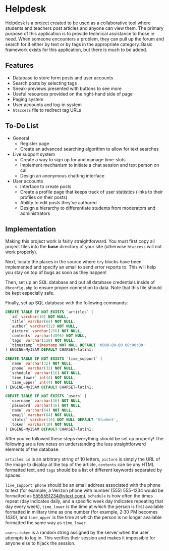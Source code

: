 Helpdesk
========

Helpdesk is a project created to be used as a collaborative tool where students and teachers post articles and anyone can view them. The primary purpose of this application is to provide technical assistance to those in need. When someone encounters a problem, they can pull up the forum and search for it either by text or by tags in the appropriate category. Basic framework exists for this application, but there is much to be added.

Features
--------
  * Database to store form posts and user accounts
  * Search posts by selecting tags
  * Sneak-previews presented with buttons to see more
  * Useful resources provided on the right-hand side of page
  * Paging system
  * User accounts and log-in system
  * `htaccess` file to redirect tag URLs

To-Do List
----------
  * General
    * Register page
    * Create an advanced searching algorithm to allow for text searches
  * Live support system
    * Create a way to sign up for and manage time-slots
    * Implement mechanism to initiate a chat session and text person on call
    * Design an anonymous chatting interface
  * User accounts
    * Interface to create posts
    * Create a profile page that keeps track of user statistics (links to their profiles on their posts)
    * Ability to edit posts they've authored
	* Design a hierarchy to differentiate students from moderators and administrators

Implementation
--------------
Making this project work is fairly straightforward. You must first copy all project files into the **base** directory of your site (otherwise `htaccess` will not work properly).

Next, locate the places in the source where `try` blocks have been implemented and specify an email to send error reports to. This will help you stay on top of bugs as soon as they happen!

Then, set up an SQL database and put all database credentials inside of `dbconfig.php` to ensure proper connection to data. Note that this file should be kept especially safe.

Finally, set up SQL database with the following commands:

```SQL
CREATE TABLE IF NOT EXISTS `articles` (
  `id` varchar(10) NOT NULL,
  `title` varchar(64) NOT NULL,
  `author` varchar(32) NOT NULL,
  `picture` varchar(256) NOT NULL,
  `contents` varchar(4096) NOT NULL,
  `tags` varchar(128) NOT NULL,
  `timestamp` timestamp NOT NULL DEFAULT '0000-00-00 00:00:00'
) ENGINE=MyISAM DEFAULT CHARSET=latin1;

CREATE TABLE IF NOT EXISTS `live_support` (
  `name` varchar(32) NOT NULL,
  `phone` varchar(32) NOT NULL,
  `schedule` varchar(16) NOT NULL,
  `time_lower` int(4) NOT NULL,
  `time_upper` int(4) NOT NULL
) ENGINE=MyISAM DEFAULT CHARSET=latin1;

CREATE TABLE IF NOT EXISTS `users` (
  `username` varchar(16) NOT NULL,
  `password` varchar(16) NOT NULL,
  `name` varchar(64) NOT NULL,
  `email` varchar(64) NOT NULL,
  `status` varchar(16) NOT NULL DEFAULT 'Student',
  `token` varchar(10) NOT NULL
) ENGINE=MyISAM DEFAULT CHARSET=latin1;
```

After you've followed these steps everything should be set up properly! The following are a few notes on understanding the less straightforward elements of the database.

`articles`: `id` is an arbitrary string of 10 letters, `picture` is simply the URL of the image to display at the top of the article, `contents` can be any HTML formatted text, and `tags` should be a list of different keywords separated by spaces.

`live_support`: `phone` should be an email address associated with the phone to text (for example, a Verizon phone with number (555) 555-1234 would be formatted as 5555551234@vtext.com), `schedule` is how often the times repeat (day indicates daily, and a specific week day indicates repeating that day every week), `time_lower` is the time at which the person is first available formatted in military time as one number (for example, 2:30 PM becomes 1430), and `time_upper` is the time at which the person is no longer available formatted the same way as `time_lower`.

`users`: `token` is a random string assigned by the server when the user attempts to log in. This verifies their session and makes it impossible for anyone else to hijack the session.
